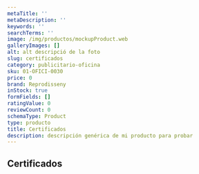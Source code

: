 ```yaml
---
metaTitle: ''
metaDescription: ''
keywords: ''
searchTerms: ''
image: /img/productos/mockupProduct.web
galleryImages: []
alt: alt descripció de la foto
slug: certificados
category: publicitario-oficina
sku: 01-OFICI-0030
price: 0
brand: Reprodisseny
inStock: true
formFields: []
ratingValue: 0
reviewCount: 0
schemaType: Product
type: producto
title: Certificados
description: descripción genérica de mi producto para probar
---
```

## Certificados
